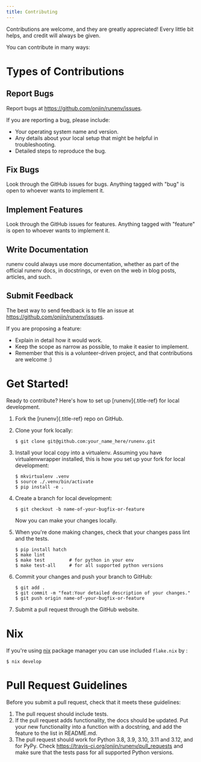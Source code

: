 ```yaml
---
title: Contributing
---
```


Contributions are welcome, and they are greatly appreciated! Every
little bit helps, and credit will always be given.

You can contribute in many ways:

# Types of Contributions

## Report Bugs

Report bugs at <https://github.com/onjin/runenv/issues>.

If you are reporting a bug, please include:

-   Your operating system name and version.
-   Any details about your local setup that might be helpful in
    troubleshooting.
-   Detailed steps to reproduce the bug.

## Fix Bugs

Look through the GitHub issues for bugs. Anything tagged with \"bug\" is
open to whoever wants to implement it.

## Implement Features

Look through the GitHub issues for features. Anything tagged with
\"feature\" is open to whoever wants to implement it.

## Write Documentation

runenv could always use more documentation, whether as part of the
official runenv docs, in docstrings, or even on the web in blog posts,
articles, and such.

## Submit Feedback

The best way to send feedback is to file an issue at
<https://github.com/onjin/runenv/issues>.

If you are proposing a feature:

-   Explain in detail how it would work.
-   Keep the scope as narrow as possible, to make it easier to
    implement.
-   Remember that this is a volunteer-driven project, and that
    contributions are welcome :)

# Get Started!

Ready to contribute? Here\'s how to set up [runenv]{.title-ref} for
local development.

1.  Fork the [runenv]{.title-ref} repo on GitHub.

2.  Clone your fork locally:

        $ git clone git@github.com:your_name_here/runenv.git

3.  Install your local copy into a virtualenv. Assuming you have
    virtualenvwrapper installed, this is how you set up your fork for
    local development:

        $ mkvirtualenv .venv
        $ source ./.venv/bin/activate
        $ pip install -e .

4.  Create a branch for local development:

        $ git checkout -b name-of-your-bugfix-or-feature

    Now you can make your changes locally.

5.  When you\'re done making changes, check that your changes pass
    lint and the tests.

        $ pip install hatch
        $ make lint
        $ make test         # for python in your env
        $ make test-all     # for all supported python versions

6.  Commit your changes and push your branch to GitHub:

        $ git add .
        $ git commit -m "feat:Your detailed description of your changes."
        $ git push origin name-of-your-bugfix-or-feature

7.  Submit a pull request through the GitHub website.


# Nix
If you're using [nix](https://nix.dev/) package manager you can use included `flake.nix` by :

```console
$ nix develop
```

# Pull Request Guidelines

Before you submit a pull request, check that it meets these guidelines:

1.  The pull request should include tests.
2.  If the pull request adds functionality, the docs should be updated.
    Put your new functionality into a function with a docstring, and add
    the feature to the list in README.md.
3.  The pull request should work for Python 3.8, 3.9, 3.10, 3.11 and
    3.12, and for PyPy. Check
    <https://travis-ci.org/onjin/runenv/pull_requests> and make sure
    that the tests pass for all supported Python versions.
